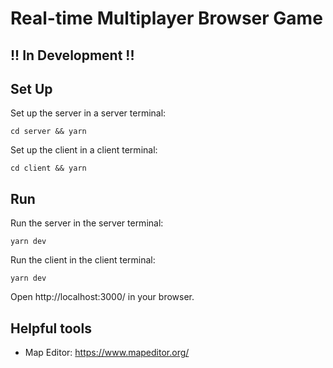 # Real-time Multiplayer Browser Game

## !! In Development !!

## Set Up

Set up the server in a server terminal:

```cd server && yarn```

Set up the client in a client terminal:

```cd client && yarn```


## Run

Run the server in the server terminal:

```yarn dev```

Run the client in the client terminal:

```yarn dev```

Open http://localhost:3000/ in your browser.

## Helpful tools
* Map Editor: https://www.mapeditor.org/


